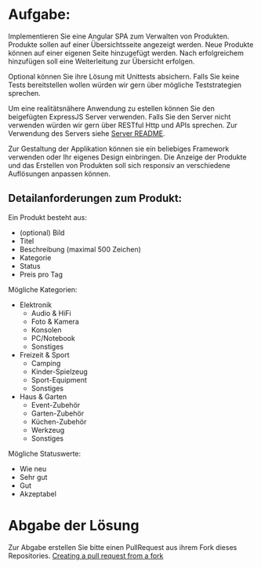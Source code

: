 # Aufgabe:

Implementieren Sie eine Angular SPA zum Verwalten von Produkten. Produkte sollen auf einer Übersichtsseite angezeigt werden. Neue Produkte können auf einer eigenen Seite hinzugefügt werden. Nach erfolgreichem hinzufügen soll eine Weiterleitung zur Übersicht erfolgen.

Optional können Sie ihre Lösung mit Unittests absichern. Falls Sie keine Tests bereitstellen wollen würden wir gern über mögliche Teststrategien sprechen.

Um eine realitätsnähere Anwendung zu estellen können Sie den beigefügten ExpressJS Server verwenden. Falls Sie den Server nicht verwenden würden wir gern über RESTful Http und APIs sprechen. Zur Verwendung des Servers siehe [Server README](./server/README.md).

Zur Gestaltung der Applikation können sie ein beliebiges Framework verwenden oder Ihr eigenes Design einbringen. Die Anzeige der Produkte und das Erstellen von Produkten soll sich responsiv an verschiedene Auflösungen anpassen können.

## Detailanforderungen zum Produkt:

Ein Produkt besteht aus:
- (optional) Bild
- Titel
- Beschreibung (maximal 500 Zeichen)
- Kategorie
- Status
- Preis pro Tag

Mögliche Kategorien:

- Elektronik
  - Audio & HiFi
  - Foto & Kamera
  - Konsolen
  - PC/Notebook
  - Sonstiges
- Freizeit & Sport
  - Camping
  - Kinder-Spielzeug
  - Sport-Equipment
  - Sonstiges
- Haus & Garten
  - Event-Zubehör
  - Garten-Zubehör
  - Küchen-Zubehör
  - Werkzeug
  - Sonstiges
  
Mögliche Statuswerte:

- Wie neu
- Sehr gut
- Gut
- Akzeptabel

# Abgabe der Lösung

Zur Abgabe erstellen Sie bitte einen PullRequest aus ihrem Fork dieses Repositories. [Creating a pull request from a fork](https://docs.github.com/en/pull-requests/collaborating-with-pull-requests/proposing-changes-to-your-work-with-pull-requests/creating-a-pull-request-from-a-fork)
